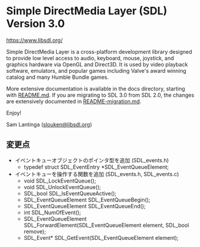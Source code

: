 
# Simple DirectMedia Layer (SDL) Version 3.0

https://www.libsdl.org/

Simple DirectMedia Layer is a cross-platform development library designed
to provide low level access to audio, keyboard, mouse, joystick, and graphics
hardware via OpenGL and Direct3D. It is used by video playback software,
emulators, and popular games including Valve's award winning catalog
and many Humble Bundle games.

More extensive documentation is available in the docs directory, starting
with [README.md](docs/README.md). If you are migrating to SDL 3.0 from SDL 2.0,
the changes are extensively documented in [README-migration.md](docs/README-migration.md).

Enjoy!

Sam Lantinga (slouken@libsdl.org)

## 変更点
- イベントキューオブジェクトのポインタ型を追加 (SDL_events.h)
    * typedef struct SDL_EventEntry *SDL_EventQueueElement;
- イベントキューを操作する関数を追加 (SDL_events.h, SDL_events.c)
    * void SDL_LockEventQueue();
    * void SDL_UnlockEventQueue();
    * SDL_bool SDL_IsEventQueueActive();
    * SDL_EventQueueElement SDL_EventQueueBegin();
    * SDL_EventQueueElement SDL_EventQueueEnd();
    * int SDL_NumOfEvent();
    * SDL_EventQueueElement SDL_ForwardElement(SDL_EventQueueElement element, SDL_bool remove);
    * SDL_Event* SDL_GetEvent(SDL_EventQueueElement element);